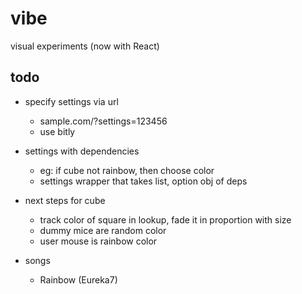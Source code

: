 # vibe
visual experiments (now with React)

## todo
- specify settings via url
  - sample.com/?settings=123456
  - use bitly

- settings with dependencies
  - eg: if cube not rainbow, then choose color
  - settings wrapper that takes list, option obj of deps

- next steps for cube
  - track color of square in lookup, fade it in proportion with size
  - dummy mice are random color
  - user mouse is rainbow color

- songs
  - Rainbow (Eureka7)
